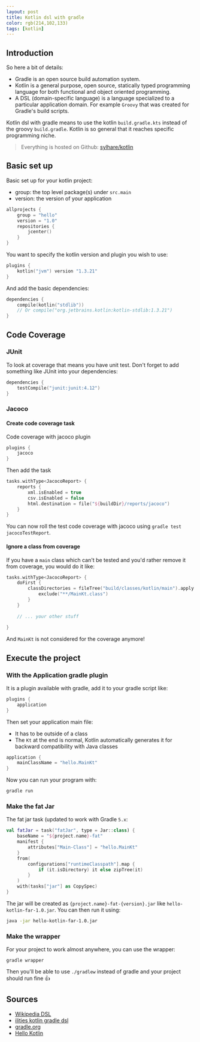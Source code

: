 ```yaml
---
layout: post
title: Kotlin dsl with gradle
color: rgb(214,102,133)
tags: [kotlin]
---
```



## Introduction

So here a bit of details:

- Gradle is an open source build automation system.
- Kotlin is a general purpose, open source, statically typed programming language for both functional and object oriented programming.
- A DSL (domain-specific language) is a language specialized to a particular application domain. For example `Groovy` that was created for Gradle's build scripts.

Kotlin dsl with gradle means to use the kotlin `build.gradle.kts` instead of the groovy `build.gradle`.
Kotlin is so general that it reaches specific programming niche.

> Everything is hosted on Github: [sylhare/kotlin](https://github.com/sylhare/Kotlin/tree/master/hello-kotlin) 

## Basic set up

Basic set up for your kotlin project:

- group: the top level package(s) under `src.main`
- version: the version of your application

```kotlin
allprojects {
    group = "hello"
    version = "1.0"
    repositories {
        jcenter()
    }
}
```

You want to specify the kotlin version and plugin you wish to use:

```kotlin
plugins {
    kotlin("jvm") version "1.3.21"
}
```

And add the basic dependencies:

```kotlin
dependencies {
    compile(kotlin("stdlib"))
    // Or compile("org.jetbrains.kotlin:kotlin-stdlib:1.3.21")
}
```

## Code Coverage

### JUnit

To look at coverage that means you have unit test.
Don't forget to add something like JUnit into your dependencies:

```kotlin
dependencies {
    testCompile("junit:junit:4.12")
}    
```

### Jacoco

#### Create code coverage task

Code coverage with jacoco plugin

```kotlin
plugins {
    jacoco
}
```

Then add the task

```kotlin
tasks.withType<JacocoReport> {
    reports {
        xml.isEnabled = true
        csv.isEnabled = false
        html.destination = file("${buildDir}/reports/jacoco")
    }
}
```

You can now roll the test code coverage with jacoco using `gradle test jacocoTestReport`.

#### Ignore a class from coverage

If you have a `main` class which can't be tested and you'd rather remove it from coverage, you would do it like:

```kotlin
tasks.withType<JacocoReport> {
    doFirst {
        classDirectories = fileTree("build/classes/kotlin/main").apply {
            exclude("**/MainKt.class")
        }
    }
    
    // ... your other stuff
    
}
```

And `MainKt` is not considered for the coverage anymore!

## Execute the project

### With the Application gradle plugin

It is a plugin available with gradle, add it to your gradle script like:

```kotlin
plugins {
    application
}
```

Then set your application main file: 

- It has to be outside of a class
- The `Kt` at the end is normal, Kotlin automatically generates it for backward compatibility with Java classes

```kotlin
application {
    mainClassName = "hello.MainKt"
}
```

Now you can run your program with:

```bash
gradle run
```

### Make the fat Jar

The fat jar task (updated to work with Gradle `5.x`:

```kotlin
val fatJar = task("fatJar", type = Jar::class) {
    baseName = "${project.name}-fat"
    manifest {
        attributes["Main-Class"] = "hello.MainKt"
    }
    from(
        configurations["runtimeClasspath"].map {
            if (it.isDirectory) it else zipTree(it)
        }
    )
    with(tasks["jar"] as CopySpec)
}
```

The jar will be created as `{project.name}-fat-{version}.jar` like `hello-kotlin-far-1.0.jar`.
You can then run it using:

```bash
java -jar hello-kotlin-far-1.0.jar
```

### Make the wrapper

For your project to work almost anywhere, you can use the wrapper:

```
gradle wrapper
```

Then you'll be able to use `./gradlew` instead of gradle and your project should run fine 👍

## Sources

- [Wikipedia DSL](https://en.wikipedia.org/wiki/Domain-specific_language)
- [ilities kotlin gradle dsl](http://ilities.co/2017/07/19/kotlin-gradle-DSL/)
- [gradle.org](https://docs.gradle.org/current/userguide/application_plugin.html#sec:application_usage)
- [Hello Kotlin](https://github.com/sylhare/Kotlin/tree/master/hello-kotlin)

